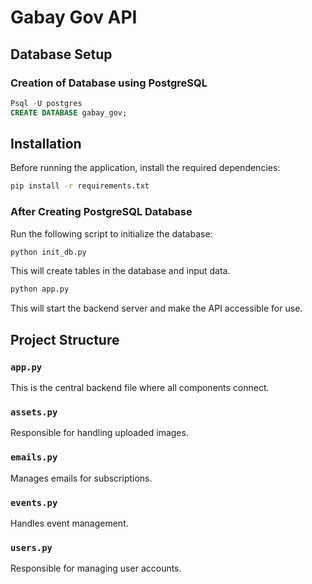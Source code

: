 # Gabay Gov API

## Database Setup

### Creation of Database using PostgreSQL

```sql
Psql -U postgres
CREATE DATABASE gabay_gov;
```

## Installation

Before running the application, install the required dependencies:

```sh
pip install -r requirements.txt
```

### After Creating PostgreSQL Database

Run the following script to initialize the database:

```sh
python init_db.py
```

This will create tables in the database and input data.

```sh
python app.py
```

This will start the backend server and make the API accessible for use.

## Project Structure

### `app.py`

This is the central backend file where all components connect.

### `assets.py`

Responsible for handling uploaded images.

### `emails.py`

Manages emails for subscriptions.

### `events.py`

Handles event management.

### `users.py`

Responsible for managing user accounts.
